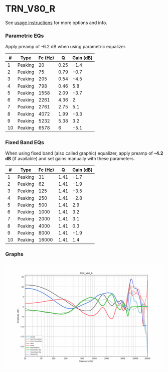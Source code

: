 # TRN_V80_R
See [usage instructions](https://github.com/jaakkopasanen/AutoEq#usage) for more options and info.

### Parametric EQs
Apply preamp of -6.2 dB when using parametric equalizer.

|   # | Type    |   Fc (Hz) |    Q |   Gain (dB) |
|-----|---------|-----------|------|-------------|
|   1 | Peaking |        20 | 0.25 |        -1.4 |
|   2 | Peaking |        75 | 0.79 |        -0.7 |
|   3 | Peaking |       205 | 0.54 |        -4.5 |
|   4 | Peaking |       798 | 0.46 |         5.8 |
|   5 | Peaking |      1558 | 2.09 |        -3.7 |
|   6 | Peaking |      2261 | 4.36 |         2   |
|   7 | Peaking |      2761 | 2.75 |         5.1 |
|   8 | Peaking |      4072 | 1.99 |        -3.3 |
|   9 | Peaking |      5232 | 5.38 |         3.2 |
|  10 | Peaking |      6578 | 6    |        -5.1 |

### Fixed Band EQs
When using fixed band (also called graphic) equalizer, apply preamp of **-4.2 dB** (if available) and set gains manually with these parameters.

|   # | Type    |   Fc (Hz) |    Q |   Gain (dB) |
|-----|---------|-----------|------|-------------|
|   1 | Peaking |        31 | 1.41 |        -1.7 |
|   2 | Peaking |        62 | 1.41 |        -1.9 |
|   3 | Peaking |       125 | 1.41 |        -3.5 |
|   4 | Peaking |       250 | 1.41 |        -2.8 |
|   5 | Peaking |       500 | 1.41 |         2.9 |
|   6 | Peaking |      1000 | 1.41 |         3.2 |
|   7 | Peaking |      2000 | 1.41 |         3.1 |
|   8 | Peaking |      4000 | 1.41 |         0.3 |
|   9 | Peaking |      8000 | 1.41 |        -1.9 |
|  10 | Peaking |     16000 | 1.41 |         1.4 |

### Graphs
![](./TRN_V80_R.png)
